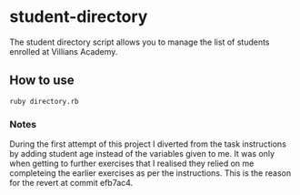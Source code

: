 # student-directory #

The student directory script allows you to manage the list of students enrolled at Villians Academy.

## How to use ##

```shell
ruby directory.rb
```

### Notes ###

During the first attempt of this project I diverted from the task instructions by adding student
age instead of the variables given to me. It was only when getting to further exercises that I 
realised they relied on me completeing the earlier exercises as per the instructions. This is 
the reason for the revert at commit efb7ac4.